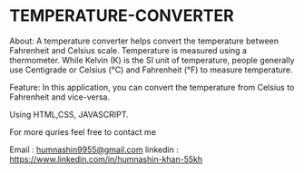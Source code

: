 # TEMPERATURE-CONVERTER

About: A temperature converter helps convert the temperature between Fahrenheit and Celsius scale. Temperature is measured using a thermometer. While Kelvin (K) is the SI unit of temperature, people generally use Centigrade or Celsius (°C) and Fahrenheit (°F) to measure temperature.

Feature: In this application, you can convert the temperature from Celsius to Fahrenheit and vice-versa.

Using HTML,CSS, JAVASCRIPT. 

For more quries feel free to contact me

Email : humnashin9955@gmail.com
linkedin : https://www.linkedin.com/in/humnashin-khan-55kh

